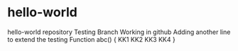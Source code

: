# hello-world
hello-world repository
Testing Branch Working in github
Adding another line to extend the testing
Function abc()
{
KK1
KK2
KK3
KK4
}
